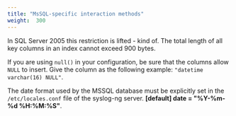 ```yaml
---
title: "MsSQL-specific interaction methods"
weight:  300
---
```

<!-- DISCLAIMER: This file is based on the syslog-ng Open Source Edition documentation https://github.com/balabit/syslog-ng-ose-guides/commit/2f4a52ee61d1ea9ad27cb4f3168b95408fddfdf2 and is used under the terms of The syslog-ng Open Source Edition Documentation License. The file has been modified by Axoflow. -->

In SQL Server 2005 this restriction is lifted - kind of. The total length of all key columns in an index cannot exceed 900 bytes.

If you are using `null()` in your configuration, be sure that the columns allow `NULL` to insert. Give the column as the following example: `"datetime varchar(16) NULL"`.

The date format used by the MSSQL database must be explicitly set in the `/etc/locales.conf` file of the syslog-ng server. **[default] date = "%Y-%m-%d %H:%M:%S"**.

